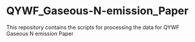 QYWF_Gaseous-N-emission_Paper
======
This repository contains the scripts for processing the data for QYWF Gaseous N emission Paper
